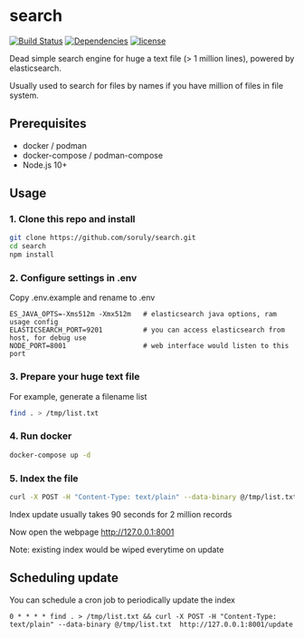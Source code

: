 # search

[![Build Status](https://travis-ci.org/soruly/search.svg?branch=master)](https://travis-ci.org/soruly/search)
[![Dependencies](https://david-dm.org/soruly/search/status.svg)](https://david-dm.org/soruly/search)
[![license](https://img.shields.io/github/license/soruly/search.svg)](https://raw.githubusercontent.com/soruly/search/master/LICENSE)

Dead simple search engine for huge a text file (> 1 million lines), powered by elasticsearch.

Usually used to search for files by names if you have million of files in file system.

## Prerequisites

- docker / podman
- docker-compose / podman-compose
- Node.js 10+

## Usage

### 1. Clone this repo and install

```bash
git clone https://github.com/soruly/search.git
cd search
npm install
```

### 2. Configure settings in .env

Copy .env.example and rename to .env

```
ES_JAVA_OPTS=-Xms512m -Xmx512m   # elasticsearch java options, ram usage config
ELASTICSEARCH_PORT=9201          # you can access elasticsearch from host, for debug use
NODE_PORT=8001                   # web interface would listen to this port
```

### 3. Prepare your huge text file

For example, generate a filename list

```bash
find . > /tmp/list.txt
```

### 4. Run docker

```bash
docker-compose up -d
```

### 5. Index the file

```bash
curl -X POST -H "Content-Type: text/plain" --data-binary @/tmp/list.txt  http://127.0.0.1:8001/update
```

Index update usually takes 90 seconds for 2 million records

Now open the webpage http://127.0.0.1:8001

Note: existing index would be wiped everytime on update

## Scheduling update

You can schedule a cron job to periodically update the index

```
0 * * * * find . > /tmp/list.txt && curl -X POST -H "Content-Type: text/plain" --data-binary @/tmp/list.txt  http://127.0.0.1:8001/update
```
